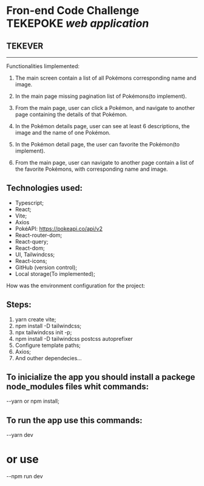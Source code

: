 
# Fron-end Code Challenge TEKEPOKE _web application_

## **TEKEVER**
---






Functionalities Iimplemented:

1. The main screen contain a list of all Pokémons corresponding name and image.

2. In the main page missing pagination list of Pokémons(to implement).

3. From the main page, user can click a Pokémon, and navigate to
another page containing the details of that Pokémon.

4. In the Pokémon details page,  user can see at least 6 descriptions, the image and the name of one Pokémon.

5. In the Pokémon detail page, the user can favorite the Pokémon(to implement).

6. From the main page, user can navigate to another page contain a list of the favorite Pokémons, with corresponding name and image.

## Technologies used:

- Typescript;
- React;
- Vite;
- Axios
- PokéAPI: https://pokeapi.co/api/v2
- React-router-dom;
- React-query;
- React-dom;
- UI, Tailwindcss;
- React-icons;
- GitHub (version control);
- Local storage(To implemented);


How was the environment configuration for the project:
## Steps:
  1. yarn create vite;
  2. npm install -D tailwindcss;
  3. npx tailwindcss init -p;
  4. npm install -D tailwindcss postcss autoprefixer
  5. Configure template paths;
  6. Axios;
  7. And outher dependecies...



## To inicialize the app you should install a packege node_modules files whit commands:

--yarn or npm install;


## To run the app use this commands:

--yarn dev
# or use
--npm run dev

